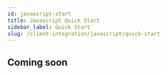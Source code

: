 ```yaml
---
id: javascript-start
title: Javascript Quick Start
sidebar_label: Quick Start
slug: /client-integration/javascript/quick-start
---
```


## Coming soon